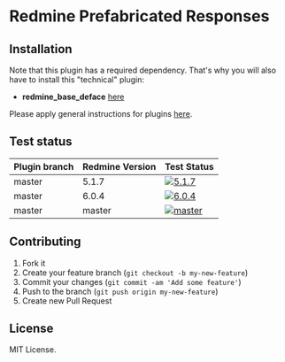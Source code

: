 Redmine Prefabricated Responses
======================



## Installation

Note that this plugin has a required dependency. That's why you will also have to install this "technical" plugin:
* **redmine_base_deface** [here](https://github.com/jbbarth/redmine_base_deface)

Please apply general instructions for plugins [here](http://www.redmine.org/wiki/redmine/Plugins).

## Test status

| Plugin branch | Redmine Version | Test Status       |
|---------------|-----------------|-------------------|
| master        | 5.1.7           | [![5.1.7][1]][5]  |
| master        | 6.0.4           | [![6.0.4][2]][5] |
| master        | master          | [![master][4]][5] |

[1]: https://github.com/nanego/redmine_prefabricated_responses/actions/workflows/5_1_7.yml/badge.svg
[2]: https://github.com/nanego/redmine_prefabricated_responses/actions/workflows/6_0_4.yml/badge.svg
[4]: https://github.com/nanego/redmine_prefabricated_responses/actions/workflows/master.yml/badge.svg
[5]: https://github.com/nanego/redmine_prefabricated_responses/actions

## Contributing

1. Fork it
2. Create your feature branch (`git checkout -b my-new-feature`)
3. Commit your changes (`git commit -am 'Add some feature'`)
4. Push to the branch (`git push origin my-new-feature`)
5. Create new Pull Request

## License
MIT License.
